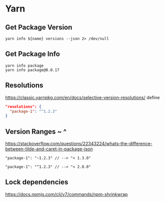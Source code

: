 # Yarn

## Get Package Version
```
yarn info ${name} versions --json 2> /dev/null
```

## Get Package Info
```
yarn info package
yarn info package@0.0.17
```

## Resolutions
https://classic.yarnpkg.com/en/docs/selective-version-resolutions/
define
```json
"resolutions": {
  "package-1": "^1.2.3"
}
```

## Version Ranges ~ ^
https://stackoverflow.com/questions/22343224/whats-the-difference-between-tilde-and-caret-in-package-json
```jsonc
"package-1": "~1.2.3" // --> "< 1.3.0"
```

```jsonc
"package-1": "^1.2.3" // --> "< 2.0.0"
```

## Lock dependencies
https://docs.npmjs.com/cli/v7/commands/npm-shrinkwrap
